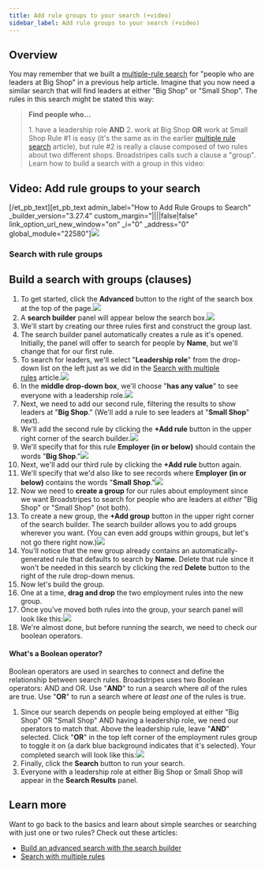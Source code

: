 ```yaml
---
title: Add rule groups to your search (+video)
sidebar_label: Add rule groups to your search (+video)
---
```


## Overview
You may remember that we built a [multiple-rule search](https://help.broadstripes.com/help-articles/using-broadstripes/search/search-with-multiple-rules/) for "people who are leaders at Big Shop" in a previous help article. Imagine that you now need a similar search that will find leaders at either "Big Shop" or "Small Shop".
The rules in this search might be stated this way:
> **Find people who...**
>
> 1\. have a leadership role **AND** 2\. work at Big Shop **OR** work at Small Shop
Rule #1 is easy (it's the same as in the earlier [multiple rule search](https://help.broadstripes.com/help-articles/using-broadstripes/search/search-with-multiple-rules/) article), but rule #2 is really a clause composed of two rules about two different shops. Broadstripes calls such a clause a "group".
Learn how to build a search with a group in this video:
## Video: Add rule groups to your search
\[/et\_pb\_text\]\[et\_pb\_text admin\_label="How to Add Rule Groups to Search" \_builder\_version="3.27.4" custom\_margin="||||false|false" link\_option\_url\_new\_window="on" \_i="0" \_address="0" global\_module="22580"\][![](/img/getting-started/SearchRuleGroups_Video_Thumbnail_320-200.png)](https://vimeo.com/322305025)
### Search with rule groups
## Build a search with groups (clauses)
1. To get started, click the **Advanced** button to the right of the search box at the top of the page.![](/img/getting-started/8a72971-SearchWrkAdvButton.jpg)
1. A **search builder** panel will appear below the search box.![](/img/getting-started/3aa6b9b-SearchWrkAdvBuilder.jpg)
1. We'll start by creating our three rules first and construct the group last.
2. The search builder panel automatically creates a rule as it's opened. Initially, the panel will offer to search for people by **Name**, but we'll change that for our first rule.
3. To search for leaders, we'll select "**Leadership role**" from the drop-down list on the left just as we did in the [Search with multiple rules](https://help.broadstripes.com/help-articles/using-broadstripes/search/search-with-multiple-rules/) article.![](/img/getting-started/8450f77-SearchMultRuleLeaderhip-1.png)
1. In the **middle drop-down box**, we'll choose "**has any value**" to see everyone with a leadership role.![](/img/getting-started/a3309fe-SearchMultRuleLeaderhipAnyVal-1.png)
1. Next, we need to add our second rule, filtering the results to show leaders at "**Big Shop**." (We'll add a rule to see leaders at "**Small Shop**" next).
2. We'll add the second rule by clicking the **+Add rule** button in the upper right corner of the search builder.![](/img/getting-started/2523f4d-SearchMultRuleAddRule.png)
1. We'll specify that for this rule **Employer (in or below)** should contain the words "**Big Shop**."![](/img/getting-started/3c5968c-SearchMultRuleComplete1.png)
1. Next, we'll add our third rule by clicking the **+Add rule** button again.
2. We'll specify that we'd also like to see records where **Employer (in or below)** contains the words "**Small Shop**."![](/img/getting-started/8271ad1-SearchGroupsRulesAll-1.png)
1. Now we need to **create a group** for our rules about employment since we want Broadstripes to search for people who are leaders at _either_ "Big Shop" or "Small Shop" (not both).
2. To create a new group, the **+Add group** button in the upper right corner of the search builder. The search builder allows you to add groups wherever you want. (You can even add groups within groups, but let's not go there right now.)![](/img/getting-started/166d1c9-SearchGroupsAddGroup.png)
1. You'll notice that the new group already contains an automatically-generated rule that defaults to search by **Name**. Delete that rule since it won't be needed in this search by clicking the red **Delete** button to the right of the rule drop-down menus.
1. Now let's build the group.
2. One at a time, **drag and drop** the two employment rules into the new group.
1. Once you've moved both rules into the group, your search panel will look like this:![](/img/getting-started/054692e-SearchGroupsDropRuleALL.png)
1. We're almost done, but before running the search, we need to check our boolean operators.
#### What's a Boolean operator?
Boolean operators are used in searches to connect and define the relationship between search rules. Broadstripes uses two Boolean operators: AND and OR.
Use "**AND**" to run a search where _all_ of the rules are true. Use "**OR**" to run a search where _at least one_ of the rules is true.
1. Since our search depends on people being employed at either "Big Shop" OR "Small Shop" AND having a leadership role, we need our operators to match that.
Above the leadership rule, leave "**AND**" selected. Click "**OR**" in the top left corner of the employment rules group to toggle it on (a dark blue background indicates that it's selected).
Your completed search will look like this:![](/img/getting-started/5694339-SearchGroupsDropRuleOR.png)
1. Finally, click the **Search** button to run your search.
2. Everyone with a leadership role at either Big Shop or Small Shop will appear in the **Search Results** panel.
## Learn more
Want to go back to the basics and learn about simple searches or searching with just one or two rules? Check out these articles:
- [Build an advanced search with the search builder](https://help.broadstripes.com/help-articles/using-broadstripes/search/build-an-advanced-search/)
- [Search with multiple rules](https://help.broadstripes.com/help-articles/using-broadstripes/search/search-with-multiple-rules/)